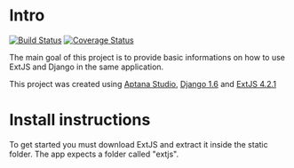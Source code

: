 # Intro
[![Build Status](https://travis-ci.org/victorette/extjs_django_mvc.png?branch=master)](https://travis-ci.org/victorette/extjs_django_mvc)
[![Coverage Status](https://coveralls.io/repos/victorette/extjs_django_mvc/badge.png)](https://coveralls.io/r/victorette/extjs_django_mvc)

The main goal of this project is to provide basic informations on how to use ExtJS and Django in the same application.

This project was created using [Aptana Studio](http://www.aptana.com/), [Django 1.6](https://www.djangoproject.com/) and [ExtJS 4.2.1](http://www.sencha.com/products/extjs/)

# Install instructions

To get started you must download ExtJS and extract it inside the static folder. The app expects a folder called "extjs".
